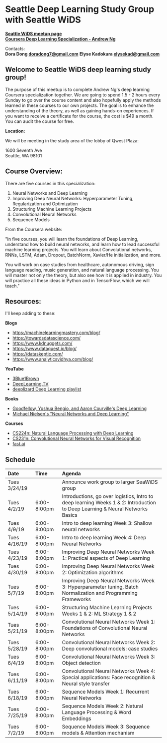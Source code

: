 # Seattle Deep Learning Study Group with Seattle WiDS 

**[Seattle WiDS meetup page](https://www.meetup.com/Seattle-WiDS-Meetup/)**  
**[Coursera Deep Learning Specialization - Andrew Ng](https://www.coursera.org/specializations/deep-learning)**

Contacts:  
**Dora Dong <doradong7@gmail.com>**
**Elyse Kadokura <elysekad@gmail.com>**

## Welcome to Seattle WiDS deep learning study group!

The purpose of this meetup is to complete Andrew Ng's deep learning Coursera specialization together. We are going to spend 1.5 - 2 hours every Sunday to go over the course content and also hopefully apply the methods learned in these courses to our own projects. The goal is to enhance the understanding of the theory, as well as gaining hands-on experiences. If you want to receive a certificate for the course, the cost is $49 a month. You can audit the course for free. 

**Location:**

We will be meeting in the study area of the lobby of Qwest Plaza:

1600 Seventh Ave   
Seattle, WA 98101 

## Course Overview:

There are five courses in this specialization: 

1. Neural Networks and Deep Learning
2. Improving Deep Neural Networks: Hyperparameter Tuning, Regularization and Optimization 
3. Structuring Machine Learning Projects
4. Convolutional Neural Networks 
5. Sequence Models

From the Coursera website:

"In five courses, you will learn the foundations of Deep Learning, understand how to build neural networks, and learn how to lead successful machine learning projects. You will learn about Convolutional networks, RNNs, LSTM, Adam, Dropout, BatchNorm, Xavier/He initialization, and more. 

You will work on case studies from healthcare, autonomous driving, sign language reading, music generation, and natural language processing. You will master not only the theory, but also see how it is applied in industry. You will practice all these ideas in Python and in TensorFlow, which we will teach."

## Resources:

I'll keep adding to these:

**Blogs**
  - https://machinelearningmastery.com/blog/
  - https://towardsdatascience.com/
  - https://www.kdnuggets.com/
  - https://www.dataquest.io/blog/
  - https://dataskeptic.com/
  - https://www.analyticsvidhya.com/blog/

**YouTube**
  - [3Blue1Brown](https://www.youtube.com/channel/UCYO_jab_esuFRV4b17AJtAw)
  - [DeepLearning.TV](https://www.youtube.com/channel/UC9OeZkIwhzfv-_Cb7fCikLQ/videos)
  - [deeplizard Deep Learning playlist](https://www.youtube.com/watch?v=gZmobeGL0Yg&list=PLZbbT5o_s2xq7LwI2y8_QtvuXZedL6tQU)

**Books**
  - [Goodfellow, Yoshua Bengio, and Aaron Courville's Deep Learning](http://www.deeplearningbook.org/)
  - [Michael Nielsen's "Neural Networks and Deep Learning"](http://neuralnetworksanddeeplearning.com/)

**Courses**  
  - [CS224n: Natural Language Processing with Deep Learning](http://web.stanford.edu/class/cs224n/)
  - [CS231n: Convolutional Neural Networks for Visual Recognition](http://cs231n.stanford.edu/)
  - [fast.ai](https://course.fast.ai/)

## Schedule

| Date | Time | Agenda |
|:---|:---|:---|
| Tues 3/24/19 | | Announce work group to larger SeaWiDS group |
| Tues 4/2/19 | 6:00-8:00pm | Introductions, go over logistics, Intro to deep learning Weeks 1 & 2: Introduction to Deep Learning & Neural Networks Basics |  
| Tues 4/9/19  | 6:00-8:00pm | Intro to deep learning Week 3: Shallow neural networks |
| Tues 4/16/19 | 6:00-8:00pm | Intro to deep learning Week 4: Deep Neural Networks |
| Tues 4/23/19 | 6:00-8:00pm | Improving Deep Neural Networks Week 1: Practical aspects of Deep Learning |
| Tues 4/30/19 | 6:00-8:00pm | Improving Deep Neural Networks Week 2: Optimization algorithms |
| Tues 5/7/19 | 6:00-8:00pm | Improving Deep Neural Networks Week 3: Hyperparameter tuning, Batch Normalization and Programming Frameworks |
| Tues 5/14/19 | 6:00-8:00pm | Structuring Machine Learning Projects Weeks 1 & 2: ML Strategy 1 & 2 |
| Tues 5/21/19 | 6:00-8:00pm | Convolutional Neural Networks Week 1: Foundations of Convolutional Neural Networks |
| Tues 5/28/19 | 6:00-8:00pm | Convolutional Neural Networks Week 2: Deep convolutional models: case studies |
| Tues 6/4/19 | 6:00-8:00pm | Convolutional Neural Networks Week 3: Object detection |
| Tues 6/11/19 | 6:00-8:00pm | Convolutional Neural Networks Week 4: Special applications: Face recognition & Neural style transfer |
| Tues 6/18/19 | 6:00-8:00pm | Sequence Models Week 1: Recurrent Neural Networks |
| Tues 7/25/19 | 6:00-8:00pm | Sequence Models Week 2: Natural Language Processing & Word Embeddings |
| Tues 7/2/19 | 6:00-8:00pm | Sequence Models Week 3: Sequence models & Attention mechanism |

